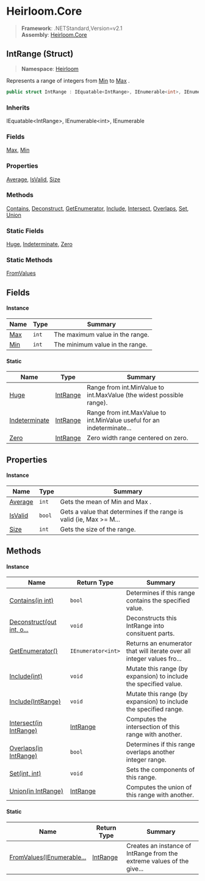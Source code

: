 # Heirloom.Core

> **Framework**: .NETStandard,Version=v2.1  
> **Assembly**: [Heirloom.Core][0]

## IntRange (Struct)

> **Namespace**: [Heirloom][0]

Represents a range of integers from [Min][1] to [Max][2] .

```cs
public struct IntRange : IEquatable<IntRange>, IEnumerable<int>, IEnumerable
```

### Inherits

IEquatable\<IntRange>, IEnumerable\<int>, IEnumerable

### Fields

[Max][2], [Min][1]

### Properties

[Average][3], [IsValid][4], [Size][5]

### Methods

[Contains][6], [Deconstruct][7], [GetEnumerator][8], [Include][9], [Intersect][10], [Overlaps][11], [Set][12], [Union][13]

### Static Fields

[Huge][14], [Indeterminate][15], [Zero][16]

### Static Methods

[FromValues][17]

## Fields

#### Instance

| Name     | Type  | Summary                         |
|----------|-------|---------------------------------|
| [Max][2] | `int` | The maximum value in the range. |
| [Min][1] | `int` | The minimum value in the range. |

#### Static

| Name                | Type           | Summary                                                                |
|---------------------|----------------|------------------------------------------------------------------------|
| [Huge][14]          | [IntRange][18] | Range from int.MinValue to int.MaxValue (the widest possible range).   |
| [Indeterminate][15] | [IntRange][18] | Range from int.MaxValue to int.MinValue useful for an indeterminate... |
| [Zero][16]          | [IntRange][18] | Zero width range centered on zero.                                     |

## Properties

#### Instance

| Name         | Type   | Summary                                                                |
|--------------|--------|------------------------------------------------------------------------|
| [Average][3] | `int`  | Gets the mean of Min and Max .                                         |
| [IsValid][4] | `bool` | Gets a value that determines if the range is valid (ie, Max &gt;= M... |
| [Size][5]    | `int`  | Gets the size of the range.                                            |

## Methods

#### Instance

| Name                           | Return Type        | Summary                                                                |
|--------------------------------|--------------------|------------------------------------------------------------------------|
| [Contains(in int)][6]          | `bool`             | Determines if this range contains the specified value.                 |
| [Deconstruct(out int, o...][7] | `void`             | Deconstructs this IntRange into consituent parts.                      |
| [GetEnumerator()][8]           | `IEnumerator<int>` | Returns an enumerator that will iterate over all integer values fro... |
| [Include(int)][9]              | `void`             | Mutate this range (by expansion) to include the specified value.       |
| [Include(IntRange)][9]         | `void`             | Mutate this range (by expansion) to include the specified range.       |
| [Intersect(in IntRange)][10]   | [IntRange][18]     | Computes the intersection of this range with another.                  |
| [Overlaps(in IntRange)][11]    | `bool`             | Determines if this range overlaps another integer range.               |
| [Set(int, int)][12]            | `void`             | Sets the components of this range.                                     |
| [Union(in IntRange)][13]       | [IntRange][18]     | Computes the union of this range with another.                         |

#### Static

| Name                            | Return Type    | Summary                                                                |
|---------------------------------|----------------|------------------------------------------------------------------------|
| [FromValues(IEnumerable...][17] | [IntRange][18] | Creates an instance of IntRange from the extreme values of the give... |

[0]: ../../Heirloom.Core.md
[1]: IntRange/Min.md
[2]: IntRange/Max.md
[3]: IntRange/Average.md
[4]: IntRange/IsValid.md
[5]: IntRange/Size.md
[6]: IntRange/Contains.md
[7]: IntRange/Deconstruct.md
[8]: IntRange/GetEnumerator.md
[9]: IntRange/Include.md
[10]: IntRange/Intersect.md
[11]: IntRange/Overlaps.md
[12]: IntRange/Set.md
[13]: IntRange/Union.md
[14]: IntRange/Huge.md
[15]: IntRange/Indeterminate.md
[16]: IntRange/Zero.md
[17]: IntRange/FromValues.md
[18]: IntRange.md
